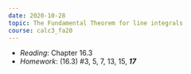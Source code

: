 ```yaml
---
date: 2020-10-28
topic: The Fundamental Theorem for line integrals
course: calc3_fa20
---
```


- *Reading*: Chapter 16.3
- *Homework*: (16.3) #3, 5, 7, 13, 15, ***17***


